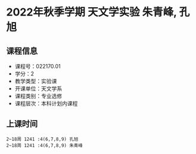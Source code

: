 # 2022年秋季学期 天文学实验 朱青峰, 孔旭






## 课程信息

- 课程号：022170.01
- 学分：2
- 教学类型：实验课
- 开课单位：天文学系
- 课程类别：专业选修
- 课程层次：本科计划内课程

## 上课时间

```
2~18周 1241 :4(6,7,8,9) 孔旭
2~18周 1241 :4(6,7,8,9) 朱青峰
```

